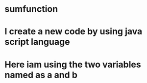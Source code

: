 # sumfunction
# I create a new code by using java script language 
# Here iam using the two variables named as a and b
